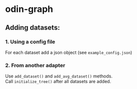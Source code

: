 # odin-graph
## Adding datasets:

### 1. Using a config file
For each dataset add a json object (see `example_config.json`)

### 2. From another adapter
Use `add_dataset()` and `add_avg_dataset()` methods.   
Call `initialize_tree()` after all datasets are added.
